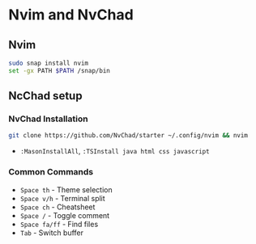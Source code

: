 # Nvim and NvChad

## Nvim

```bash
sudo snap install nvim
set -gx PATH $PATH /snap/bin
```

## NcChad setup

### NvChad Installation

```bash
git clone https://github.com/NvChad/starter ~/.config/nvim && nvim
```

- `:MasonInstallAll`, `:TSInstall java html css javascript`

### Common Commands

- `Space th` - Theme selection
- `Space v/h` - Terminal split
- `Space ch` - Cheatsheet
- `Space /` - Toggle comment
- `Space fa/ff` - Find files
- `Tab` - Switch buffer